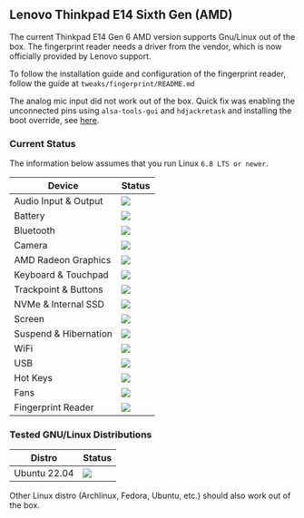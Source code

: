 ## Lenovo Thinkpad E14 Sixth Gen (AMD)

The current Thinkpad E14 Gen 6 AMD version supports Gnu/Linux out of the box. The fingerprint reader needs a driver from the vendor, which is now officially provided by Lenovo support.

To follow the installation guide and configuration of the fingerprint reader, follow the guide at `tweaks/fingerprint/README.md`

The analog mic input did not work out of the box. Quick fix was enabling the unconnected pins using `alsa-tools-gui` and `hdjackretask` and installing the boot override, see [here](https://askubuntu.com/questions/897437/my-microphone-is-not-working?noredirect=1&lq=1).

### Current Status

The information below assumes that you run Linux `6.8 LTS or newer`.

| Device                      | Status                                    |
| ----------------------------|-------------------------------------------|
| Audio Input & Output        | ![](https://img.shields.io/badge/6th_ryzen-mic_issues-yellow)  |
| Battery                     | ![](https://img.shields.io/badge/6th_ryzen-working-success)  |
| Bluetooth                   | ![](https://img.shields.io/badge/6th_ryzen-working-success)  |
| Camera                      | ![](https://img.shields.io/badge/6th_ryzen-working-success)  |
| AMD Radeon Graphics         | ![](https://img.shields.io/badge/6th_ryzen-working-success)  |
| Keyboard & Touchpad         | ![](https://img.shields.io/badge/6th_ryzen-working-success)  |
| Trackpoint & Buttons        | ![](https://img.shields.io/badge/6th_ryzen-working-success)  |
| NVMe & Internal SSD         | ![](https://img.shields.io/badge/6th_ryzen-working-success)  |
| Screen                      | ![](https://img.shields.io/badge/6th_ryzen-working-success)  |
| Suspend & Hibernation       | ![](https://img.shields.io/badge/6th_ryzen-partially_working-yellow)  |
| WiFi                        | ![](https://img.shields.io/badge/6th_ryzen-working-success)  |
| USB                         | ![](https://img.shields.io/badge/6th_ryzen-working-success)  |
| Hot Keys                    | ![](https://img.shields.io/badge/6th_ryzen-working-success)  |
| Fans                        | ![](https://img.shields.io/badge/6th_ryzen-working-success)  |
| Fingerprint Reader          | ![](https://img.shields.io/badge/6th_ryzen-not_working-red)  |

### Tested GNU/Linux Distributions

| Distro                      | Status                                                      |
| ----------------------------|-------------------------------------------------------------|
| Ubuntu 22.04                | ![](https://img.shields.io/badge/6th_ryzen-working-success) |

Other Linux distro (Archlinux, Fedora, Ubuntu, etc.) should also work out of the box.
